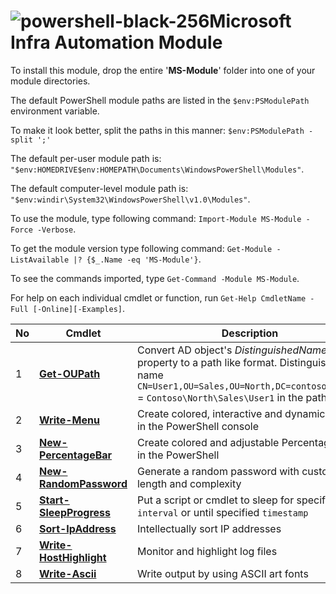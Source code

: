# ![powershell-black-256](https://user-images.githubusercontent.com/6964549/49572827-4b870680-f945-11e8-9132-7f8e69bc7247.png)Microsoft Infra Automation Module

To install this module, drop the entire '<b>MS-Module</b>' folder into one of your module directories.

The default PowerShell module paths are listed in the `$env:PSModulePath` environment variable.

To make it look better, split the paths in this manner: `$env:PSModulePath -split ';'`

The default per-user module path is: `"$env:HOMEDRIVE$env:HOMEPATH\Documents\WindowsPowerShell\Modules"`.

The default computer-level module path is: `"$env:windir\System32\WindowsPowerShell\v1.0\Modules"`.

To use the module, type following command: `Import-Module MS-Module -Force -Verbose`.

To get the module version type following command: `Get-Module -ListAvailable |? {$_.Name -eq 'MS-Module'}`.

To see the commands imported, type `Get-Command -Module MS-Module`.

For help on each individual cmdlet or function, run `Get-Help CmdletName -Full [-Online][-Examples]`.

|No|Cmdlet|Description|
|----|----|----|
|1|[<b>Get-OUPath</b>](https://ps1code.com/category/powershell/ms-module/)|Convert AD object's <i>DistinguishedName</i> property to a path like format. Distinguished name `CN=User1,OU=Sales,OU=North,DC=contoso,DC=com` = `Contoso\North\Sales\User1` in the path format|
|2|[<b>Write-Menu</b>](https://ps1code.com/2016/04/21/write-menu-powershell)|Create colored, interactive and dynamic Menu in the PowerShell console|
|3|[<b>New-PercentageBar</b>](https://ps1code.com/2016/07/16/percentage-bar-powershell)|Create colored and adjustable Percentage Bar in the PowerShell|
|4|[<b>New-RandomPassword</b>](https://cloud.githubusercontent.com/assets/6964549/17292816/ec6ad06c-57f4-11e6-9c36-7ead98ba6e99.png)|Generate a random password with custom length and complexity|
|5|[<b>Start-SleepProgress</b>](https://ps1code.com/2016/11/20/sleep-powershell-scripts-progress-bar)|Put a script or cmdlet to sleep for specified `interval` or until specified `timestamp`|
|6|[<b>Sort-IpAddress</b>](https://ps1code.com/2017/10/26/sort-ip-address-powershell)|Intellectually sort IP addresses|
|7|[<b>Write-HostHighlight</b>](https://ps1code.com/2019/01/22/highlight-powershell)|Monitor and highlight log files|
|8|[<b>Write-Ascii</b>](https://ps1code.com/2019/01/24/ascii-powershell)|Write output by using ASCII art fonts|
